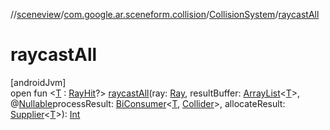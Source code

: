 //[sceneview](../../../index.md)/[com.google.ar.sceneform.collision](../index.md)/[CollisionSystem](index.md)/[raycastAll](raycast-all.md)

# raycastAll

[androidJvm]\
open fun &lt;[T](raycast-all.md) : [RayHit](../-ray-hit/index.md)?&gt; [raycastAll](raycast-all.md)(ray: [Ray](../-ray/index.md), resultBuffer: [ArrayList](https://developer.android.com/reference/kotlin/java/util/ArrayList.html)&lt;[T](../../com.google.ar.sceneform.resources/-resource-registry/index.md)&gt;, @[Nullable](https://developer.android.com/reference/kotlin/androidx/annotation/Nullable.html)processResult: [BiConsumer](https://developer.android.com/reference/kotlin/java/util/function/BiConsumer.html)&lt;[T](../../com.google.ar.sceneform.resources/-resource-registry/index.md), [Collider](../-collider/index.md)&gt;, allocateResult: [Supplier](https://developer.android.com/reference/kotlin/java/util/function/Supplier.html)&lt;[T](../../com.google.ar.sceneform.resources/-resource-registry/index.md)&gt;): [Int](https://kotlinlang.org/api/latest/jvm/stdlib/kotlin/-int/index.html)
